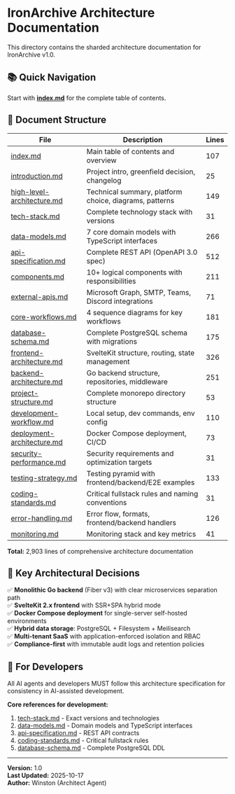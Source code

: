 # IronArchive Architecture Documentation

This directory contains the sharded architecture documentation for IronArchive v1.0.

## 📚 Quick Navigation

Start with **[index.md](./index.md)** for the complete table of contents.

## 📁 Document Structure

| File | Description | Lines |
|------|-------------|-------|
| [index.md](./index.md) | Main table of contents and overview | 107 |
| [introduction.md](./introduction.md) | Project intro, greenfield decision, changelog | 25 |
| [high-level-architecture.md](./high-level-architecture.md) | Technical summary, platform choice, diagrams, patterns | 149 |
| [tech-stack.md](./tech-stack.md) | Complete technology stack with versions | 31 |
| [data-models.md](./data-models.md) | 7 core domain models with TypeScript interfaces | 266 |
| [api-specification.md](./api-specification.md) | Complete REST API (OpenAPI 3.0 spec) | 512 |
| [components.md](./components.md) | 10+ logical components with responsibilities | 211 |
| [external-apis.md](./external-apis.md) | Microsoft Graph, SMTP, Teams, Discord integrations | 71 |
| [core-workflows.md](./core-workflows.md) | 4 sequence diagrams for key workflows | 181 |
| [database-schema.md](./database-schema.md) | Complete PostgreSQL schema with migrations | 175 |
| [frontend-architecture.md](./frontend-architecture.md) | SvelteKit structure, routing, state management | 326 |
| [backend-architecture.md](./backend-architecture.md) | Go backend structure, repositories, middleware | 251 |
| [project-structure.md](./project-structure.md) | Complete monorepo directory structure | 53 |
| [development-workflow.md](./development-workflow.md) | Local setup, dev commands, env config | 110 |
| [deployment-architecture.md](./deployment-architecture.md) | Docker Compose deployment, CI/CD | 73 |
| [security-performance.md](./security-performance.md) | Security requirements and optimization targets | 31 |
| [testing-strategy.md](./testing-strategy.md) | Testing pyramid with frontend/backend/E2E examples | 133 |
| [coding-standards.md](./coding-standards.md) | Critical fullstack rules and naming conventions | 31 |
| [error-handling.md](./error-handling.md) | Error flow, formats, frontend/backend handlers | 126 |
| [monitoring.md](./monitoring.md) | Monitoring stack and key metrics | 41 |

**Total:** 2,903 lines of comprehensive architecture documentation

## 🎯 Key Architectural Decisions

✅ **Monolithic Go backend** (Fiber v3) with clear microservices separation path  
✅ **SvelteKit 2.x frontend** with SSR+SPA hybrid mode  
✅ **Docker Compose deployment** for single-server self-hosted environments  
✅ **Hybrid data storage**: PostgreSQL + Filesystem + Meilisearch  
✅ **Multi-tenant SaaS** with application-enforced isolation and RBAC  
✅ **Compliance-first** with immutable audit logs and retention policies  

## 🚀 For Developers

All AI agents and developers MUST follow this architecture specification for consistency in AI-assisted development.

**Core references for development:**
1. [tech-stack.md](./tech-stack.md) - Exact versions and technologies
2. [data-models.md](./data-models.md) - Domain models and TypeScript interfaces
3. [api-specification.md](./api-specification.md) - REST API contracts
4. [coding-standards.md](./coding-standards.md) - Critical fullstack rules
5. [database-schema.md](./database-schema.md) - Complete PostgreSQL DDL

---

**Version:** 1.0  
**Last Updated:** 2025-10-17  
**Author:** Winston (Architect Agent)
